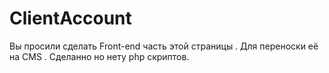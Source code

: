 # ClientAccount
Вы просили сделать Front-end часть этой страницы . Для переноски  её на CMS . Сделанно но нету php скриптов.
